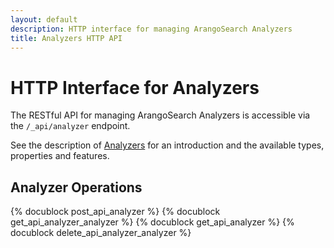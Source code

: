 ```yaml
---
layout: default
description: HTTP interface for managing ArangoSearch Analyzers
title: Analyzers HTTP API
---
```

HTTP Interface for Analyzers
============================

The RESTful API for managing ArangoSearch Analyzers is accessible via the
`/_api/analyzer` endpoint.

See the description of [Analyzers](../analyzers.html) for an
introduction and the available types, properties and features.

Analyzer Operations
-------------------

{% docublock post_api_analyzer %}
{% docublock get_api_analyzer_analyzer %}
{% docublock get_api_analyzer %}
{% docublock delete_api_analyzer_analyzer %}
